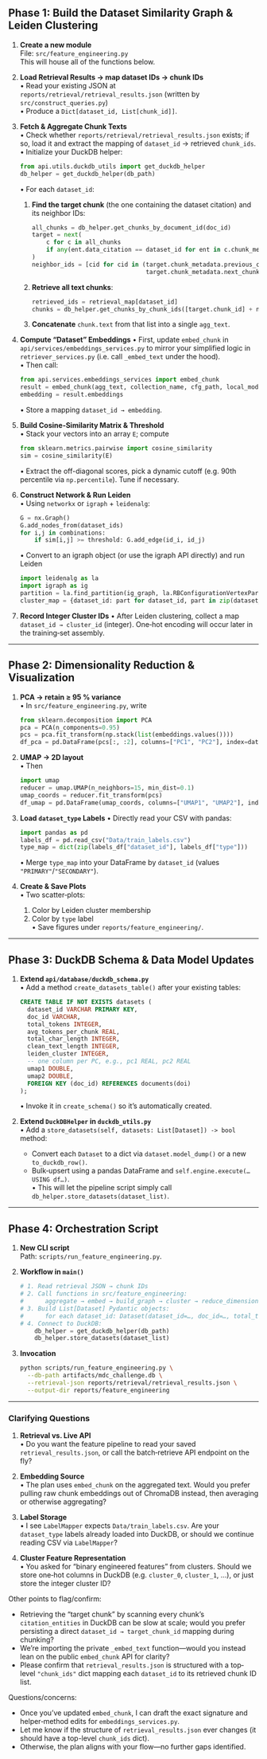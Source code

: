 ## Phase 1: Build the Dataset Similarity Graph & Leiden Clustering

1. **Create a new module**  
   File: `src/feature_engineering.py`  
   This will house all of the functions below.

2. **Load Retrieval Results → map dataset IDs → chunk IDs**  
   • Read your existing JSON at `reports/retrieval/retrieval_results.json` (written by `src/construct_queries.py`)  
   • Produce a `Dict[dataset_id, List[chunk_id]]`.

3. **Fetch & Aggregate Chunk Texts**  
   • Check whether `reports/retrieval/retrieval_results.json` exists; if so, load it and extract the mapping of `dataset_id` → retrieved `chunk_ids`.  
   • Initialize your DuckDB helper:
     ```python
     from api.utils.duckdb_utils import get_duckdb_helper
     db_helper = get_duckdb_helper(db_path)
     ```
   • For each `dataset_id`:
     1. **Find the target chunk** (the one containing the dataset citation) and its neighbor IDs:
        ```python
        all_chunks = db_helper.get_chunks_by_document_id(doc_id)
        target = next(
            c for c in all_chunks
            if any(ent.data_citation == dataset_id for ent in c.chunk_metadata.citation_entities)
        )
        neighbor_ids = [cid for cid in (target.chunk_metadata.previous_chunk_id,
                                        target.chunk_metadata.next_chunk_id) if cid]
        ```
     2. **Retrieve all text chunks**:
        ```python
        retrieved_ids = retrieval_map[dataset_id]
        chunks = db_helper.get_chunks_by_chunk_ids([target.chunk_id] + neighbor_ids + retrieved_ids)
        ```
     3. **Concatenate** `chunk.text` from that list into a single `agg_text`.
4. **Compute “Dataset” Embeddings**
   • First, update `embed_chunk` in `api/services/embeddings_services.py` to mirror your simplified logic in `retriever_services.py` (i.e. call `_embed_text` under the hood).  
   • Then call:
     ```python
     from api.services.embeddings_services import embed_chunk
     result = embed_chunk(agg_text, collection_name, cfg_path, local_model=True)
     embedding = result.embeddings
     ```
   • Store a mapping `dataset_id → embedding`.
5. **Build Cosine-Similarity Matrix & Threshold**  
   • Stack your vectors into an array `E`; compute  
     ```python
     from sklearn.metrics.pairwise import cosine_similarity
     sim = cosine_similarity(E)
     ```  
   • Extract the off-diagonal scores, pick a dynamic cutoff (e.g. 90th percentile via `np.percentile`). Tune if necessary.

6. **Construct Network & Run Leiden**  
   • Using `networkx` or `igraph` + `leidenalg`:  
     ```python
     G = nx.Graph()
     G.add_nodes_from(dataset_ids)
     for i,j in combinations: 
         if sim[i,j] >= threshold: G.add_edge(id_i, id_j)
     ```  
   • Convert to an igraph object (or use the igraph API directly) and run Leiden  
     ```python
     import leidenalg as la
     import igraph as ig
     partition = la.find_partition(ig_graph, la.RBConfigurationVertexPartition, resolution_parameter=1.0)
     cluster_map = {dataset_id: part for dataset_id, part in zip(dataset_ids, partition.membership)}
     ```

7. **Record Integer Cluster IDs**
   • After Leiden clustering, collect a map `dataset_id → cluster_id` (integer). One‐hot encoding will occur later in the training‐set assembly.

---

## Phase 2: Dimensionality Reduction & Visualization

1. **PCA → retain ≥ 95 % variance**  
   • In `src/feature_engineering.py`, write  
     ```python
     from sklearn.decomposition import PCA
     pca = PCA(n_components=0.95)
     pcs = pca.fit_transform(np.stack(list(embeddings.values())))
     df_pca = pd.DataFrame(pcs[:, :2], columns=["PC1", "PC2"], index=dataset_ids)
     ```

2. **UMAP → 2D layout**  
   • Then  
     ```python
     import umap
     reducer = umap.UMAP(n_neighbors=15, min_dist=0.1)
     umap_coords = reducer.fit_transform(pcs)
     df_umap = pd.DataFrame(umap_coords, columns=["UMAP1", "UMAP2"], index=dataset_ids)
     ```

3. **Load `dataset_type` Labels**
   • Directly read your CSV with pandas:
     ```python
     import pandas as pd
     labels_df = pd.read_csv("Data/train_labels.csv")
     type_map = dict(zip(labels_df["dataset_id"], labels_df["type"]))
     ```
   • Merge `type_map` into your DataFrame by `dataset_id` (values `"PRIMARY"`/`"SECONDARY"`).

4. **Create & Save Plots**  
   • Two scatter‐plots:  
     1. Color by Leiden cluster membership  
     2. Color by `type` label  
   • Save figures under `reports/feature_engineering/`.

---

## Phase 3: DuckDB Schema & Data Model Updates

1. **Extend `api/database/duckdb_schema.py`**  
   • Add a method `create_datasets_table()` after your existing tables:  
     ```sql
     CREATE TABLE IF NOT EXISTS datasets (
       dataset_id VARCHAR PRIMARY KEY,
       doc_id VARCHAR,
       total_tokens INTEGER,
       avg_tokens_per_chunk REAL,
       total_char_length INTEGER,
       clean_text_length INTEGER,
       leiden_cluster INTEGER,
       -- one column per PC, e.g., pc1 REAL, pc2 REAL
       umap1 DOUBLE,
       umap2 DOUBLE,
       FOREIGN KEY (doc_id) REFERENCES documents(doi)
     );
     ```  
   • Invoke it in `create_schema()` so it’s automatically created.

2. **Extend `DuckDBHelper` in `duckdb_utils.py`**  
   • Add a `store_datasets(self, datasets: List[Dataset]) -> bool` method:  
     - Convert each `Dataset` to a dict via `dataset.model_dump()` or a new `to_duckdb_row()`.  
     - Bulk‐upsert using a pandas DataFrame and `self.engine.execute(… USING df…)`.  
   • This will let the pipeline script simply call `db_helper.store_datasets(dataset_list)`.

---

## Phase 4: Orchestration Script

1. **New CLI script**  
   Path: `scripts/run_feature_engineering.py`.

2. **Workflow in `main()`**  
   ```python
   # 1. Read retrieval JSON → chunk IDs
   # 2. Call functions in src/feature_engineering:
   #      aggregate → embed → build_graph → cluster → reduce_dimensionality → visualize
   # 3. Build List[Dataset] Pydantic objects:
   #      for each dataset_id: Dataset(dataset_id=…, doc_id=…, total_tokens=…, …, cluster=…, dataset_type=…, text=…)
   # 4. Connect to DuckDB:
       db_helper = get_duckdb_helper(db_path)
       db_helper.store_datasets(dataset_list)
   ```

3. **Invocation**  
   ```bash
   python scripts/run_feature_engineering.py \
     --db-path artifacts/mdc_challenge.db \
     --retrieval-json reports/retrieval/retrieval_results.json \
     --output-dir reports/feature_engineering
   ```
---

### Clarifying Questions

1. **Retrieval vs. Live API**  
   • Do you want the feature pipeline to read your saved `retrieval_results.json`, or call the batch‐retrieve API endpoint on the fly?

2. **Embedding Source**  
   • The plan uses `embed_chunk` on the aggregated text. Would you prefer pulling raw chunk embeddings out of ChromaDB instead, then averaging or otherwise aggregating?

3. **Label Storage**  
   • I see `LabelMapper` expects `Data/train_labels.csv`. Are your `dataset_type` labels already loaded into DuckDB, or should we continue reading CSV via `LabelMapper`?

4. **Cluster Feature Representation**  
   • You asked for “binary engineered features” from clusters. Should we store one‐hot columns in DuckDB (e.g. `cluster_0`, `cluster_1`, …), or just store the integer cluster ID?


Other points to flag/confirm:
- Retrieving the “target chunk” by scanning every chunk’s `citation_entities` in DuckDB can be slow at scale; would you prefer persisting a direct `dataset_id → target_chunk_id` mapping during chunking?
- We’re importing the private `_embed_text` function—would you instead lean on the public `embed_chunk` API for clarity?
- Please confirm that `retrieval_results.json` is structured with a top‐level `"chunk_ids"` dict mapping each `dataset_id` to its retrieved chunk ID list.


Questions/concerns:

- Once you’ve updated `embed_chunk`, I can draft the exact signature and helper‐method edits for `embeddings_services.py`.  
- Let me know if the structure of `retrieval_results.json` ever changes (it should have a top-level `chunk_ids` dict).  
- Otherwise, the plan aligns with your flow—no further gaps identified.

